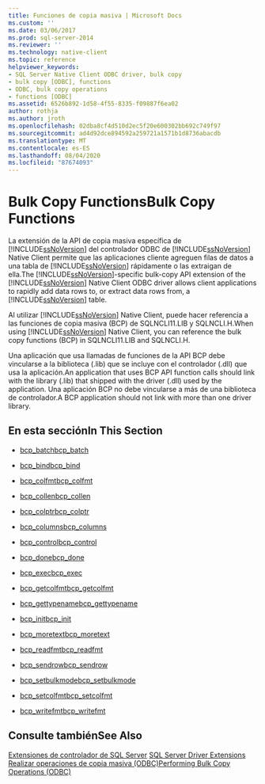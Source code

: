 ```yaml
---
title: Funciones de copia masiva | Microsoft Docs
ms.custom: ''
ms.date: 03/06/2017
ms.prod: sql-server-2014
ms.reviewer: ''
ms.technology: native-client
ms.topic: reference
helpviewer_keywords:
- SQL Server Native Client ODBC driver, bulk copy
- bulk copy [ODBC], functions
- ODBC, bulk copy operations
- functions [ODBC]
ms.assetid: 6526b892-1d58-4f55-8335-f09887f6ea02
author: rothja
ms.author: jroth
ms.openlocfilehash: 02dba8cf4d510d2ec5f20e600302bb692c749f97
ms.sourcegitcommit: ad4d92dce894592a259721a1571b1d8736abacdb
ms.translationtype: MT
ms.contentlocale: es-ES
ms.lasthandoff: 08/04/2020
ms.locfileid: "87674093"
---
```

# <a name="bulk-copy-functions"></a><span data-ttu-id="7440b-102">Bulk Copy Functions</span><span class="sxs-lookup"><span data-stu-id="7440b-102">Bulk Copy Functions</span></span>
  <span data-ttu-id="7440b-103">La extensión de la API de copia masiva específica de [!INCLUDE[ssNoVersion](../../includes/ssnoversion-md.md)] del controlador ODBC de [!INCLUDE[ssNoVersion](../../includes/ssnoversion-md.md)] Native Client permite que las aplicaciones cliente agreguen filas de datos a una tabla de [!INCLUDE[ssNoVersion](../../includes/ssnoversion-md.md)] rápidamente o las extraigan de ella.</span><span class="sxs-lookup"><span data-stu-id="7440b-103">The [!INCLUDE[ssNoVersion](../../includes/ssnoversion-md.md)]-specific bulk-copy API extension of the [!INCLUDE[ssNoVersion](../../includes/ssnoversion-md.md)] Native Client ODBC driver allows client applications to rapidly add data rows to, or extract data rows from, a [!INCLUDE[ssNoVersion](../../includes/ssnoversion-md.md)] table.</span></span>  
  
 <span data-ttu-id="7440b-104">Al utilizar [!INCLUDE[ssNoVersion](../../includes/ssnoversion-md.md)] Native Client, puede hacer referencia a las funciones de copia masiva (BCP) de SQLNCLI11.LIB y SQLNCLI.H.</span><span class="sxs-lookup"><span data-stu-id="7440b-104">When using [!INCLUDE[ssNoVersion](../../includes/ssnoversion-md.md)] Native Client, you can reference the bulk copy functions (BCP) in SQLNCLI11.LIB and SQLNCLI.H.</span></span>  
  
 <span data-ttu-id="7440b-105">Una aplicación que usa llamadas de funciones de la API BCP debe vincularse a la biblioteca (.lib) que se incluye con el controlador (.dll) que usa la aplicación.</span><span class="sxs-lookup"><span data-stu-id="7440b-105">An application that uses BCP API function calls should link with the library (.lib) that shipped with the driver (.dll) used by the application.</span></span> <span data-ttu-id="7440b-106">Una aplicación BCP no debe vincularse a más de una biblioteca de controlador.</span><span class="sxs-lookup"><span data-stu-id="7440b-106">A BCP application should not link with more than one driver library.</span></span>  
  
## <a name="in-this-section"></a><span data-ttu-id="7440b-107">En esta sección</span><span class="sxs-lookup"><span data-stu-id="7440b-107">In This Section</span></span>  
  
-   [<span data-ttu-id="7440b-108">bcp_batch</span><span class="sxs-lookup"><span data-stu-id="7440b-108">bcp_batch</span></span>](bcp-batch.md)  
  
-   [<span data-ttu-id="7440b-109">bcp_bind</span><span class="sxs-lookup"><span data-stu-id="7440b-109">bcp_bind</span></span>](bcp-bind.md)  
  
-   [<span data-ttu-id="7440b-110">bcp_colfmt</span><span class="sxs-lookup"><span data-stu-id="7440b-110">bcp_colfmt</span></span>](bcp-colfmt.md)  
  
-   [<span data-ttu-id="7440b-111">bcp_collen</span><span class="sxs-lookup"><span data-stu-id="7440b-111">bcp_collen</span></span>](bcp-collen.md)  
  
-   [<span data-ttu-id="7440b-112">bcp_colptr</span><span class="sxs-lookup"><span data-stu-id="7440b-112">bcp_colptr</span></span>](bcp-colptr.md)  
  
-   [<span data-ttu-id="7440b-113">bcp_columns</span><span class="sxs-lookup"><span data-stu-id="7440b-113">bcp_columns</span></span>](bcp-columns.md)  
  
-   [<span data-ttu-id="7440b-114">bcp_control</span><span class="sxs-lookup"><span data-stu-id="7440b-114">bcp_control</span></span>](bcp-control.md)  
  
-   [<span data-ttu-id="7440b-115">bcp_done</span><span class="sxs-lookup"><span data-stu-id="7440b-115">bcp_done</span></span>](bcp-done.md)  
  
-   [<span data-ttu-id="7440b-116">bcp_exec</span><span class="sxs-lookup"><span data-stu-id="7440b-116">bcp_exec</span></span>](bcp-exec.md)  
  
-   [<span data-ttu-id="7440b-117">bcp_getcolfmt</span><span class="sxs-lookup"><span data-stu-id="7440b-117">bcp_getcolfmt</span></span>](bcp-getcolfmt.md)  
  
-   [<span data-ttu-id="7440b-118">bcp_gettypename</span><span class="sxs-lookup"><span data-stu-id="7440b-118">bcp_gettypename</span></span>](bcp-gettypename.md)  
  
-   [<span data-ttu-id="7440b-119">bcp_init</span><span class="sxs-lookup"><span data-stu-id="7440b-119">bcp_init</span></span>](bcp-init.md)  
  
-   [<span data-ttu-id="7440b-120">bcp_moretext</span><span class="sxs-lookup"><span data-stu-id="7440b-120">bcp_moretext</span></span>](bcp-moretext.md)  
  
-   [<span data-ttu-id="7440b-121">bcp_readfmt</span><span class="sxs-lookup"><span data-stu-id="7440b-121">bcp_readfmt</span></span>](bcp-readfmt.md)  
  
-   [<span data-ttu-id="7440b-122">bcp_sendrow</span><span class="sxs-lookup"><span data-stu-id="7440b-122">bcp_sendrow</span></span>](bcp-sendrow.md)  
  
-   [<span data-ttu-id="7440b-123">bcp_setbulkmode</span><span class="sxs-lookup"><span data-stu-id="7440b-123">bcp_setbulkmode</span></span>](bcp-setbulkmode.md)  
  
-   [<span data-ttu-id="7440b-124">bcp_setcolfmt</span><span class="sxs-lookup"><span data-stu-id="7440b-124">bcp_setcolfmt</span></span>](bcp-setcolfmt.md)  
  
-   [<span data-ttu-id="7440b-125">bcp_writefmt</span><span class="sxs-lookup"><span data-stu-id="7440b-125">bcp_writefmt</span></span>](bcp-writefmt.md)  
  
## <a name="see-also"></a><span data-ttu-id="7440b-126">Consulte también</span><span class="sxs-lookup"><span data-stu-id="7440b-126">See Also</span></span>  
 <span data-ttu-id="7440b-127">[Extensiones de controlador de SQL Server](../../database-engine/dev-guide/sql-server-driver-extensions.md) </span><span class="sxs-lookup"><span data-stu-id="7440b-127">[SQL Server Driver Extensions](../../database-engine/dev-guide/sql-server-driver-extensions.md) </span></span>  
 [<span data-ttu-id="7440b-128">Realizar operaciones de copia masiva &#40;ODBC&#41;</span><span class="sxs-lookup"><span data-stu-id="7440b-128">Performing Bulk Copy Operations &#40;ODBC&#41;</span></span>](../native-client-odbc-bulk-copy-operations/performing-bulk-copy-operations-odbc.md)  
  
  
